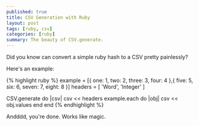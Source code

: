 ```yaml
---
published: true
title: CSV Generation with Ruby
layout: post
tags: [ruby, csv]
categories: [ruby]
summary: The beauty of CSV.generate.
---
```

Did you know can convert a simple ruby hash to a CSV pretty painlessly? 

Here's an example:

{% highlight ruby %}
example = [{ one: 1, two: 2, three: 3, four: 4 },{ five: 5, six: 6, seven: 7, eight: 8 }]
headers = [ 'Word', 'Integer' ]

CSV.generate do |csv|
  csv << headers
  example.each do |obj|
    csv << obj.values
  end
end
{% endhighlight %}

Andddd, you're done. Works like magic. 
